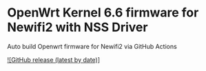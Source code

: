 # OpenWrt Kernel 6.6 firmware for Newifi2 with NSS Driver

Auto build Openwrt firmware for Newifi2 via GitHub Actions

[![GitHub release (latest by date)]](https://github.com/tongduychuong/Openwrt_NSS_R7500/releases/latest)
